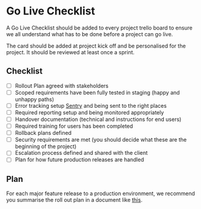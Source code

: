 # Go Live Checklist

A Go Live Checklist should be added to every project trello board to ensure we all understand what has to be done before a project can go live.

The card should be added at project kick off and be personalised for the project.
It should be reviewed at least once a sprint.


## Checklist

- [ ] Rollout Plan agreed with stakeholders
- [ ] Scoped requirements have been fully tested in staging (happy and unhappy paths)
- [ ] Error tracking setup [Sentry](/guides/environments/diagnostics.md#error-handling) and being sent to the right places
- [ ] Required reporting setup and being monitored appropriately
- [ ] Handover documentation (technical and instructions for end users)
- [ ] Required training for users has been completed
- [ ] Rollback plans defined
- [ ] Security requirements are met (you should decide what these are the beginning of the project)
- [ ] Escalation process defined and shared with the client
- [ ] Plan for how future production releases are handled

## Plan

For each major feature release to a production environment, we recommend you
summarise the roll out plan in a document like
[this](https://docs.google.com/document/d/1K7tO3CFhQkJ7L-HIKlmieUh6fo6Wh-R64vk-9Ri_bcU/edit?usp=sharing).
